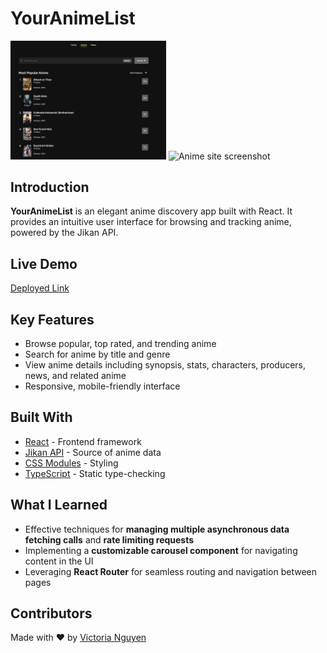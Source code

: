 # YourAnimeList
<div float="left"}>
  <img width="49.4%" alt="Anime site screenshot" src="/public/search-screenshot.png">
  <img width="46%" alt="Anime site screenshot" src="/public/upcoming-anime.png">  
</div>


## Introduction
**YourAnimeList** is an elegant anime discovery app built with React. It provides an intuitive user interface for browsing and tracking anime, powered by the Jikan API.

## Live Demo
[Deployed Link](https://your-animelist.onrender.com/)

## Key Features
- Browse popular, top rated, and trending anime
- Search for anime by title and genre
- View anime details including synopsis, stats, characters, producers, news, and related anime
- Responsive, mobile-friendly interface

## Built With
- [React](https://react.dev/) - Frontend framework
- [Jikan API](https://docs.api.jikan.moe/) - Source of anime data
- [CSS Modules](https://github.com/css-modules/css-modules) - Styling
- [TypeScript](https://www.typescriptlang.org/) - Static type-checking

## What I Learned
- Effective techniques for **managing multiple asynchronous data fetching calls** and **rate limiting requests**
- Implementing a **customizable carousel component** for navigating content in the UI
- Leveraging **React Router** for seamless routing and navigation between pages

## Contributors
Made with ❤️ by [Victoria Nguyen](https://github.com/v-sudo29)

